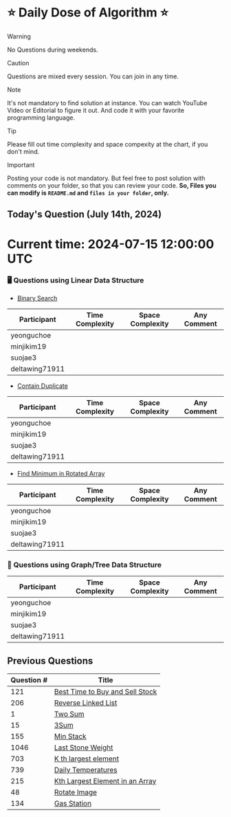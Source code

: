 # ⭐ Daily Dose of Algorithm ⭐
> [!WARNING]
> No Questions during weekends.

> [!CAUTION]
> Questions are mixed every session. You can join in any time.

> [!NOTE]
> It's not mandatory to find solution at instance. You can watch YouTube Video or Editorial to figure it out. And code it with your favorite programming language.

> [!TIP]  
> Please fill out time complexity and space compexity at the chart, if you don't mind.

> [!IMPORTANT]
> Posting your code is not mandatory. But feel free to post solution with comments on your folder, so that you can review your code. **So, Files you can modify is `README.md` and `files in your folder`, only.**

## Today's Question (July 14th, 2024)
# Current time: <!-- TIME -->2024-07-15 12:00:00 UTC<!-- /TIME -->
### 🖥️ Questions using Linear Data Structure
- [Binary Search](https://leetcode.com/problems/binary-search/description/)

| Participant    | Time Complexity | Space Complexity | Any Comment |
| -------------- | --------------- | ---------------- | ----------- |
| yeonguchoe     |                 |                  |             |
| minjikim19     |                 |                  |             |
| suojae3        |                 |                  |             |
| deltawing71911 |                 |                  |             |

- [Contain Duplicate](https://leetcode.com/problems/contains-duplicate/description/)

| Participant    | Time Complexity | Space Complexity | Any Comment |
| -------------- | --------------- | ---------------- | ----------- |
| yeonguchoe     |                 |                  |             |
| minjikim19     |                 |                  |             |
| suojae3        |                 |                  |             |
| deltawing71911 |                 |                  |             |

- [Find Minimum in Rotated Array](https://leetcode.com/problems/find-minimum-in-rotated-sorted-array/description/)

| Participant    | Time Complexity | Space Complexity | Any Comment |
| -------------- | --------------- | ---------------- | ----------- |
| yeonguchoe     |                 |                  |             |
| minjikim19     |                 |                  |             |
| suojae3        |                 |                  |             |
| deltawing71911 |                 |                  |             |

### 🌲 Questions using Graph/Tree Data Structure



| Participant    | Time Complexity | Space Complexity | Any Comment |
| -------------- | --------------- | ---------------- | ----------- |
| yeonguchoe     |                 |                  |             |
| minjikim19     |                 |                  |             |
| suojae3        |                 |                  |             |
| deltawing71911 |                 |                  |             |


## Previous Questions


| Question # | Title                                                                                                         |
| ---------- | ------------------------------------------------------------------------------------------------------------- |
| 121        | [Best Time to Buy and Sell Stock](https://leetcode.com/problems/best-time-to-buy-and-sell-stock/)             |
| 206        | [Reverse Linked List](https://leetcode.com/problems/reverse-linked-list/description/)                         |
| 1          | [Two Sum](https://leetcode.com/problems/two-sum/description/)                                                 |
| 15         | [3Sum](https://leetcode.com/problems/3sum/description/)                                                       |
| 155        | [Min Stack](https://leetcode.com/problems/min-stack/description/)                                             |
| 1046       | [Last Stone Weight](https://leetcode.com/problems/last-stone-weight/description/)                             |
| 703        | [K th largest element](https://leetcode.com/problems/kth-largest-element-in-a-stream/description/)            |
| 739        | [Daily Temperatures](https://leetcode.com/problems/daily-temperatures/description/)                           |
| 215        | [Kth Largest Element in an Array](https://leetcode.com/problems/kth-largest-element-in-an-array/description/) |
| 48         | [Rotate Image](https://leetcode.com/problems/rotate-image/description/)                                       |
| 134        | [Gas Station](https://leetcode.com/problems/gas-station/description/)                                         |


